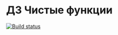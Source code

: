 # ДЗ Чистые функции

[![Build status](https://ci.appveyor.com/api/projects/status/3tkeb9b9hehvk13q?svg=true)](https://ci.appveyor.com/project/elenakoch122/ajs-25-4-1-pure-functions)
